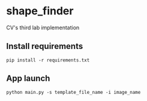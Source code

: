 # shape_finder
CV's third lab implementation

## Install requirements
```
pip install -r requirements.txt
```

## App launch
```
python main.py -s template_file_name -i image_name
```
